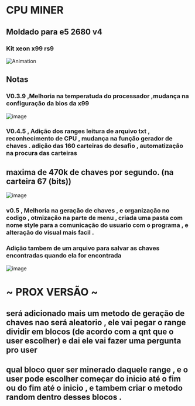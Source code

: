 # CPU MINER 
## Moldado para e5 2680 v4
### Kit xeon x99 rs9

![Animation](https://cdn.dribbble.com/users/900374/screenshots/5338161/cpu_mining_2.gif)

## Notas
### V0.3.9 ,Melhoria na temperatuda do processador ,mudança na configuração da bios da x99 

![image](https://github.com/user-attachments/assets/cf3ef771-d781-40cd-9688-c9f53bd04efc)

### V0.4.5 , Adição dos ranges leitura de arquivo txt , reconhecimento de CPU , mudança na função gerador de chaves . adição das 160 carteiras do desafio , automatização na procura das carteiras 
## maxima de 470k de chaves por segundo. (na carteira 67 (bits))

![image](https://github.com/user-attachments/assets/82f2dc08-a945-42c7-b3a8-1f2b75bee607)

### v0.5 , Melhoria na geração de chaves , e organização no codigo , otmização na parte de menu , criada uma pasta com nome style para a comunicação do usuario com o programa , e alteração do visual mais facil .
### Adição tambem de um arquivo para salvar as chaves encontradas quando ela for encontrada 

![image](https://github.com/user-attachments/assets/8764f071-f2d7-4f46-a63f-97f035e68480)


# ~ PROX VERSÃO ~
## será adicionado mais um metodo de geração de chaves nao será aleatorio , ele vai pegar o range dividir em blocos (de acordo com a qnt que o user escolher) e dai ele vai fazer uma pergunta pro user
## qual bloco quer ser minerado daquele range , e o user pode escolher começar do inicio até o fim ou do fim até o inicio , e tambem criar o metodo random dentro desses blocos .
